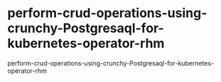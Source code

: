 # perform-crud-operations-using-crunchy-Postgresaql-for-kubernetes-operator-rhm
perform-crud-operations-using-crunchy-Postgresaql-for-kubernetes-operator-rhm
